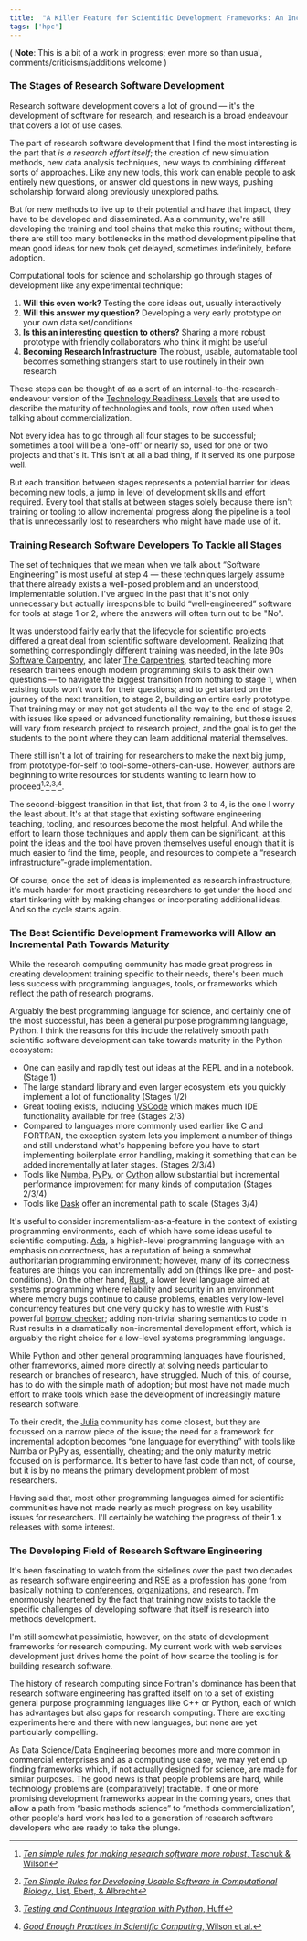 ```yaml
---
title:  "A Killer Feature for Scientific Development Frameworks: An Incremental Path To Maturity"
tags: ['hpc']
---
```


( **Note**: This is a bit of a work in progress; even more so than usual, comments/criticisms/additions welcome )

### The Stages of Research Software Development

Research software development covers a lot of ground &mdash; it's the development of software for research,
and research is a broad endeavour that covers a lot of use cases.

The part of research software development that I find the most interesting is the part that 
_is a research effort itself_; the creation of new simulation methods, new data analysis techniques,
new ways to combining different sorts of approaches.  Like any new tools, this work
can enable people to ask entirely new questions, or answer old questions in new ways, pushing
scholarship forward along previously unexplored paths.

But for new methods to live up to their potential and have that impact, they have to be developed
and disseminated.  As a community, we're still developing the training and tool chains that 
make this routine; without them, there are still too many bottlenecks in the method development
pipeline that mean good ideas for new tools get delayed, sometimes indefinitely, before adoption.

Computational tools for science and scholarship go through stages of development like any experimental technique:

1.  **Will this even work?**  Testing the core ideas out, usually interactively
2.  **Will this answer my question?**  Developing a very early prototype on your own data set/conditions
3.  **Is this an interesting question to others?**  Sharing a more robust prototype with friendly collaborators who think it might be useful
4.  **Becoming Research Infrastructure** The robust, usable, automatable tool becomes something strangers start to use routinely in their own research

These steps can be thought of as a sort of an internal-to-the-research-endeavour version of 
the [Technology Readiness Levels](https://en.wikipedia.org/wiki/Technology_readiness_level) 
that are used to describe the maturity of technologies and tools, now often used when talking
about commercialization.

Not every idea has to go through all four stages to be successful; sometimes a tool will be a 'one-off'
or nearly so, used for one or two projects and that's it.  This isn't at all a bad thing, 
if it served its one purpose well.

But each transition between stages represents a potential barrier for ideas becoming new tools,
a jump in level of development skills and effort required.  Every tool that stalls at between 
stages solely because there isn't training or tooling to allow incremental progress along 
the pipeline is a tool that is unnecessarily lost to researchers who might have made use of it.

### Training Research Software Developers To Tackle all Stages

The set of techniques that we mean when we talk about &ldquo;Software
Engineering&rdquo; is most useful at step 4 &mdash; these techniques
largely assume that there already exists a well-posed problem and
an understood, implementable solution.  I've argued in the past
that it's not only unnecessary but actually irresponsible to build
&ldquo;well-engineered&rdquo; software for tools at stage 1 or 2,
where the answers will often turn out to be "No".

It was understood fairly early that the lifecycle for scientific
projects differed a great deal from scientific software development.
Realizing that something correspondingly different training was needed, in the late 90s 
[Software Carpentry](https://software-carpentry.org), and later [The Carpentries](https://carpentries.org),
started teaching more research trainees enough modern programming skills to ask their own 
questions &mdash; to navigate the biggest transition from nothing to stage 1, when existing tools
won't work for their questions; and to get started on the journey of the next transition, to
stage 2, building an entire early prototype.  That training may or may not get students
all the way to the end of stage 2, with issues like speed or advanced functionality remaining,
but those issues will vary from research project to research project, and the goal is to
get the students to the point where they can learn additional material themselves.

There still isn't a lot of training for researchers to make the next big jump, from
prototype-for-self to tool-some-others-can-use.  However, authors are beginning to write
resources for students wanting to learn how to proceed[^1]<sup>,</sup>[^2]<sup>,</sup>[^3]<sup>,</sup>[^4].

The second-biggest transition in that list, that from 3 to 4, is the one I worry the least
about.  It's at that stage that existing software engineering teaching, tooling,
and resources become the most helpful.  And while the effort to learn those techniques
and apply them can be significant, at this point the ideas and the tool have proven themselves
useful enough that it is much easier to find the time, people, and resources to complete a 
&ldquo;research infrastructure&rdquo;-grade implementation.

Of course, once the set of ideas is implemented as research infrastructure, it's
much harder for most practicing researchers to get under the hood and start 
tinkering with by making changes or incorporating additional ideas.  And so the cycle starts again.

### The Best Scientific Development Frameworks will Allow an Incremental Path Towards Maturity

While the research computing community has made great progress in creating development training
specific to their needs, there's been much less success with programming languages, tools, or
frameworks which reflect the path of research programs.

Arguably the best programming language for science, and certainly one of the most successful, 
has been a general purpose programming language, Python.  I think the reasons for this include
the relatively smooth path scientific software development can take towards maturity in the
Python ecosystem:

* One can easily and rapidly test out ideas at the REPL and in a notebook. (Stage 1)
* The large standard library and even larger ecosystem lets you quickly implement a lot of functionality (Stages 1/2)
* Great tooling exists, including [VSCode](https://code.visualstudio.com) which makes much IDE functionality available for free (Stages 2/3)
* Compared to languages more commonly used earlier like C and FORTRAN, the exception system lets
you implement a number of things and still understand what's happening before you have to start
implementing boilerplate error handling, making it something that can be added incrementally at later stages. (Stages 2/3/4)
* Tools like [Numba](http://numba.pydata.org), [PyPy](https://www.pypy.org), or [Cython](http://cython.org) allow 
substantial but incremental performance improvement for many kinds of computation (Stages 2/3/4)
* Tools like [Dask](https://www.pypy.org) offer an incremental path to scale (Stages 3/4)

It's useful to consider incrementalism-as-a-feature in the context
of existing programming environments, each of which have some ideas useful to
scientific computing.  [Ada](http://www.ada2012.org), a highish-level programming
language with an emphasis on correctness, has a reputation of being
a somewhat authoritarian programming environment; however, many of its correctness
features are things you can incrementally add on (things like pre- and post-conditions).
On the other hand, [Rust](https://www.rust-lang.org/en-US/), a lower level
language aimed at systems programming where reliability and security in an environment
where memory bugs continue to cause problems, enables very low-level concurrency
features but one very quickly has to wrestle with Rust's powerful 
[borrow checker](https://doc.rust-lang.org/1.8.0/book/references-and-borrowing.html);
adding non-trivial sharing semantics to code in Rust results in a
dramatically non-incremental development effort, which is arguably
the right choice for a low-level systems programming language.

While Python and other general programming languages have flourished,
other frameworks, aimed more directly at solving needs particular
to research or branches of research, have struggled.  Much of this,
of course, has to do with the simple math of adoption; but most
have not made much effort to make tools which ease the development
of increasingly mature research software.

To their credit, the [Julia](https://julialang.org) community has
come closest, but they are focussed on a narrow piece of the issue;
the need for a framework for incremental adoption becomes &ldquo;one
language for everything&rdquo; with tools like Numba or PyPy as,
essentially, cheating; and the only maturity metric focused on is
performance.  It's better to have fast code than not, of course, but it is by no means
the primary development problem of most researchers.

Having said that, most other programming languages aimed for
scientific communities have not made nearly as much progress on key
usability issues for researchers.  I'll certainly be watching the
progress of their 1.x releases with some interest.

### The Developing Field of Research Software Engineering

It's been fascinating to watch from the sidelines over the past two decades
as research software engineering and RSE as a profession has gone from
basically nothing to [conferences](https://rse.ac.uk/conf2018/), 
[organizations](https://carpentries.org), and research.  I'm enormously
heartened by the fact that training now exists to tackle the specific 
challenges of developing software that itself is research into methods
development.

I'm still somewhat pessimistic, however, on the state of development frameworks
for research computing.  My current work with web services development
just drives home the point of how scarce the tooling is for building
research software.

The history of research computing since Fortran's dominance has
been that research software engineering has grafted itself on to
a set of existing general purpose programming languages like C++
or Python, each of which has advantages but also gaps for research
computing.  There are exciting experiments here and there with new
languages, but none are yet particularly compelling.

As Data Science/Data Engineering becomes more and more common in
commercial enterprises and as a computing use case, we may yet end
up finding frameworks which, if not actually designed for science,
are made for similar purposes.  The good news is that people problems
are hard, while technology problems are (comparatively) tractable.
If one or more promising development frameworks appear in the coming
years, ones that allow a path from &ldquo;basic methods science&rdquo;
to &ldquo;methods commercialization&rdquo;, other people's hard
work has led to a generation of research software developers who are ready
to take the plunge.


[^1]: [_Ten simple rules for making research software more robust_, Taschuk &amp; Wilson](http://journals.plos.org/ploscompbiol/article?id=10.1371/journal.pcbi.1005412)
[^2]: [_Ten Simple Rules for Developing Usable Software in Computational Biology_, List, Ebert, &amp; Albrecht](http://journals.plos.org/ploscompbiol/article?id=10.1371/journal.pcbi.1005265)
[^3]: [_Testing and Continuous Integration with Python_, Huff](http://katyhuff.github.io/python-testing)
[^4]: [_Good Enough Practices in Scientific Computing_, Wilson et al.](https://arxiv.org/pdf/1609.00037.pdf)
